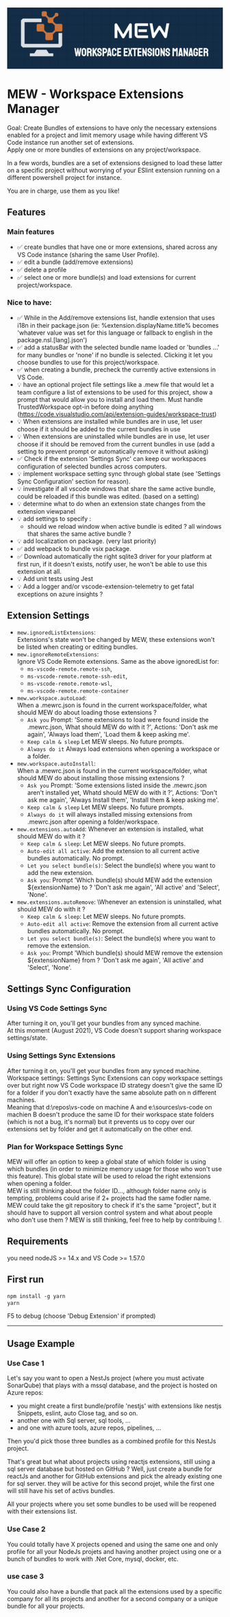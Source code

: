 ![Screenshot](assets/images/banner.png)

# MEW - Workspace Extensions Manager

Goal: Create Bundles of extensions to have only the necessary extensions enabled for a project and limit memory usage while having different VS Code instance run another set of extensions.\
Apply one or more bundles of extensions on any project/workspace.

In a few words, bundles are a set of extensions designed to load these latter on a specific project without worrying of your ESlint extension running on a different powershell project for instance.

You are in charge, use them as you like!

## Features

### Main features

- :white_check_mark: create bundles that have one or more extensions, shared across any VS Code instance (sharing the same User Profile).
- :white_check_mark: edit a bundle (add/remove extensions)
- :white_check_mark: delete a profile
- :white_check_mark: select one or more bundle(s) and load extensions for current project/workspace.

### Nice to have:
- :white_check_mark: While in the Add/remove extensions list, handle extension that uses i18n in their package.json (ie: %extension.displayName.title% becomes 'whatever value was set for this language or fallback to english in the package.nsl.[lang].json')
- :white_check_mark: add a statusBar with the selected bundle name loaded or 'bundles ...' for many bundles or 'none' if no bundle is selected. Clicking it let you choose bundles to use for this project/workspace.
- :white_check_mark: when creating a bundle, precheck the currently active extensions in VS Code.
- :bulb: have an optional project file settings like a .mew file that would let a team configure a list of extensions to be used for this project, show a prompt that would allow you to install and load them. Must handle TrustedWorkspace opt-in before doing anything (https://code.visualstudio.com/api/extension-guides/workspace-trust)
- :bulb: When extensions are installed while bundles are in use, let user choose if it should be added to the current bundles in use
- :bulb: When extensions are uninstalled while bundles are in use, let user choose if it should be removed from the current bundles in use (add a setting to prevent prompt or automatically remove it without asking)
- :white_check_mark: Check if the extension 'Settings Sync' can keep our workspaces configuration of selected bundles across computers.
- :bulb: implement workspace setting sync through global state (see 'Settings Sync Configuration' section for reason).
- :bulb: investigate if all vscode windows that share the same active bundle, could be reloaded if this bundle was edited. (based on a setting)
- :bulb: determine what to do when an extension state changes from the extension viewpanel
- :bulb: add settings to specify :
    - should we reload window when active bundle is edited ? all windows that shares the same active bundle ?
- :bulb: add localization on package. (very last priority)
- :white_check_mark: add webpack to bundle vsix package.
- :white_check_mark: Download automatically the right sqlite3 driver for your platform at first run, if it doesn't exists, notify user, he won't be able to use this extension at all.
- :bulb: Add unit tests using Jest
- :bulb: Add a logger and/or vscode-extension-telemetry to get fatal exceptions on azure insights ?

## Extension Settings

- `mew.ignoredListExtensions`:\
Extensions's state won't be changed by MEW, these extensions won't be listed when creating or editing bundles.
- `mew.ignoreRemoteExtensions`: \
Ignore VS Code Remote extensions. Same as the above ignoredList for:
  - `ms-vscode-remote.remote-ssh`,
  - `ms-vscode-remote.remote-ssh-edit`,
  - `ms-vscode-remote.remote-wsl`,
  - `ms-vscode-remote.remote-container`
- `mew.workspace.autoLoad`: \
When a .mewrc.json is found in the current workspace/folder, what should MEW do about loading those extensions ?
  - `Ask you` Prompt: 'Some extensions to load were found inside the .mewrc.json, What should MEW do with it ?', Actions: 'Don't ask me again', 'Always load them', 'Load them & keep asking me'.
  - `Keep calm & sleep` Let MEW sleeps. No future prompts.
  - `Always do it` Always load extensions when opening a workspace or a folder.
- `mew.workspace.autoInstall`: \
When a .mewrc.json is found in the current workspace/folder, what should MEW do about installing those missing extensions ?
  - `Ask you` Prompt: 'Some extensions listed inside the .mewrc.json aren't installed yet, Whatd should MEW do with it ?', Actions: 'Don't ask me again', 'Always Install them', 'Install them & keep asking me'.
  - `Keep calm & sleep` Let MEW sleeps. No future prompts.
  - `Always do it` will always installed missing extensions from .mewrc.json after opening a folder/workspace.
- `mew.extensions.autoAdd`:
Whenever an extension is installed, what should MEW do with it ?
  - `Keep calm & sleep`: Let MEW sleeps. No future prompts.
  - `Auto-edit all active`: Add the extension to all current active bundles automatically. No prompt.
  - `Let you select bundle(s)`: Select the bundle(s) where you want to add the new extension.
  - `Ask you`: Prompt 'Which bundle(s) should MEW add the extension ${extensionName} to ? 'Don't ask me again', 'All active' and 'Select', 'None'.
- `mew.extensions.autoRemove`: \Whenever an extension is uninstalled, what should MEW do with it ?
  - `Keep calm & sleep`: Let MEW sleeps. No future prompts.
  - `Auto-edit all active`: Remove the extension from all current active bundles automatically. No prompt.
  - `Let you select bundle(s)`: Select the bundle(s) where you want to remove the extension.
  - `Ask you`: Prompt 'Which bundle(s) should MEW remove the extension ${extensionName} from ? 'Don't ask me again', 'All active' and 'Select', 'None'.

## Settings Sync Configuration

### Using VS Code Settings Sync

After turning it on, you'll get your bundles from any synced machine.\
At this moment (August 2021), VS Code doesn't support sharing workspace settings/state.

### Using Settings Sync Extensions

After turning it on, you'll get your bundles from any synced machine.\
Workspace settings: Settings Sync Extensions can copy workspace settings over but right now VS Code workspace ID strategy doesn't give the same ID for a folder if you don't exactly have the same absolute path on n different machines.\
Meaning that d:\repos\vs-code on machine A and e:\sources\vs-code on machien B doesn't produce the same ID for their workspace state folders (which is not a bug, it's normal) but it prevents us to copy over our extensions set by folder and get it automatically on the other end.

### Plan for Workspace Settings Sync
MEW will offer an option to keep a global state of which folder is using which bundles (in order to minimize memory usage for those who won't use this feature). This global state will be used to reload the right extensions when opening a folder.\
MEW is still thinking about the folder ID..., although folder name only is tempting, problems could arise if 2+ projects had the same fodler name.\
MEW could take the git repository to check if it's the same "project", but it should have to support all version control system and what about people who don't use them ?
MEW is still thinking, feel free to help by contribuing !.

## Requirements

you need nodeJS >= 14.x and VS Code >= 1.57.0

## First run

```
npm install -g yarn
yarn
```
F5 to debug (choose 'Debug Extension' if prompted)

-----------------------------------------------------------------------------------------------------------

## Usage Example

### Use Case 1

Let's say you want to open a NestJs project (where you must activate SonarQube) that plays with a mssql database, and the project is hosted on Azure repos:
- you might create a first bundle/profile 'nestjs' with extensions like nestjs Snippets, eslint, auto Close tag, and so on.
- another one with Sql server, sql tools, ...
- and one with azure tools, azure repos, pipelines, ...

Then you'd pick those three bundles as a combined profile for this NestJs project.

That's great but what about projects using reactjs extensions, still using a sql server database but hosted on GitHub ?
Well, just create a bundle for reactJs and another for GitHub extensions and pick the already existing one for sql server. they will be active for this second projet, while the first one will still have his set of activs bundles.

All your projects where you set some bundles to be used will be reopened with their extensions list.

### Use Case 2

You could totally have X projects opened and using the same one and only profile for all your NodeJs projets and having another project using one or a bunch of bundles to work with .Net Core, mysql, docker, etc.

### use case 3

You could also have a bundle that pack all the extensions used by a specific company for all its projects and another for a second company or a unique bundle for all your projects.
